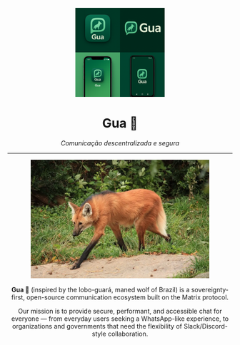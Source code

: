 <p align="center">
  <img src="./assets/logo.png" alt="Guá Logo" width="200"/>
</p>

<h1 align="center">Gua 🐺</h1>

<p align="center">
  <i>Comunicação descentralizada e segura</i>
</p>

---

<p align="center">
  <img src="./assets/guara-wolf.webp" alt="Lobo-guará" width="400"/>
</p>

<p align="center">
  <b>Gua 🐺</b> (inspired by the lobo-guará, maned wolf of Brazil) is a sovereignty-first, open-source communication ecosystem built on the Matrix protocol.
</p>

<p align="center">
  Our mission is to provide secure, performant, and accessible chat for everyone — from everyday users seeking a WhatsApp-like experience, to organizations and governments that need the flexibility of Slack/Discord-style collaboration.
</p>
